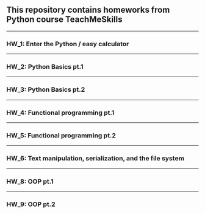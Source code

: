 ## This repository contains homeworks from Python course TeachMeSkills

---
### HW_1: Enter the Python / easy calculator

---
### HW_2: Python Basics pt.1

---
### HW_3: Python Basics pt.2

---
### HW_4: Functional programming pt.1

---
### HW_5: Functional programming pt.2

---
### HW_6: Text manipulation, serialization, and the file system

---
### HW_8: OOP pt.1

---
### HW_9: OOP pt.2